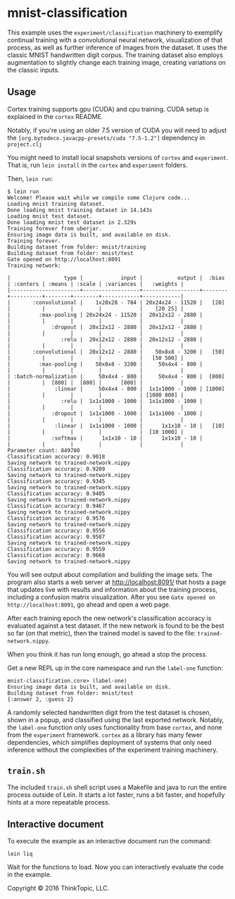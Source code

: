 # mnist-classification

This example uses the `experiment/classification` machinery to exemplify continual training with a convolutional neural network, visualization of that process, as well as further inference of images from the dataset. It uses the classic MNIST handwritten digit corpus. The training dataset also employs augmentation to slightly change each training image, creating variations on the classic inputs.

## Usage

Cortex training supports gpu (CUDA) and cpu training. CUDA setup is explained in the `cortex` README.

Notably, if you're using an older 7.5 version of CUDA you will need to adjust the `[org.bytedeco.javacpp-presets/cuda "7.5-1.2"]` dependency in `project.clj`

You might need to install local snapshots versions of `cortex` and `experiment`. That is, run `lein install` in the `cortex` and `experiment` folders.

Then, `lein run`:

```
$ lein run
Welcome! Please wait while we compile some Clojure code...
Loading mnist training dataset.
Done loading mnist training dataset in 14.143s
Loading mnist test dataset.
Done loading mnist test dataset in 2.329s
Training forever from uberjar.
Ensuring image data is built, and available on disk.
Training forever.
Building dataset from folder: mnist/training
Building dataset from folder: mnist/test
Gate opened on http://localhost:8091
Training network:

|                 type |            input |           output |  :bias | :centers | :means | :scale | :variances |   :weights |
|----------------------+------------------+------------------+--------+----------+--------+--------+------------+------------|
|       :convolutional |    1x28x28 - 784 | 20x24x24 - 11520 |   [20] |          |        |        |            |    [20 25] |
|         :max-pooling | 20x24x24 - 11520 |  20x12x12 - 2880 |        |          |        |        |            |            |
|             :dropout |  20x12x12 - 2880 |  20x12x12 - 2880 |        |          |        |        |            |            |
|                :relu |  20x12x12 - 2880 |  20x12x12 - 2880 |        |          |        |        |            |            |
|       :convolutional |  20x12x12 - 2880 |    50x8x8 - 3200 |   [50] |          |        |        |            |   [50 500] |
|         :max-pooling |    50x8x8 - 3200 |     50x4x4 - 800 |        |          |        |        |            |            |
| :batch-normalization |     50x4x4 - 800 |     50x4x4 - 800 |  [800] |          |  [800] |  [800] |      [800] |            |
|              :linear |     50x4x4 - 800 |  1x1x1000 - 1000 | [1000] |          |        |        |            | [1000 800] |
|                :relu |  1x1x1000 - 1000 |  1x1x1000 - 1000 |        |          |        |        |            |            |
|             :dropout |  1x1x1000 - 1000 |  1x1x1000 - 1000 |        |          |        |        |            |            |
|              :linear |  1x1x1000 - 1000 |      1x1x10 - 10 |   [10] |          |        |        |            |  [10 1000] |
|             :softmax |      1x1x10 - 10 |      1x1x10 - 10 |        |          |        |        |            |            |
Parameter count: 849780
Classification accuracy: 0.9018
Saving network to trained-network.nippy
Classification accuracy: 0.9209
Saving network to trained-network.nippy
Classification accuracy: 0.9345
Saving network to trained-network.nippy
Classification accuracy: 0.9405
Saving network to trained-network.nippy
Classification accuracy: 0.9467
Saving network to trained-network.nippy
Classification accuracy: 0.9576
Saving network to trained-network.nippy
Classification accuracy: 0.9556
Classification accuracy: 0.9587
Saving network to trained-network.nippy
Classification accuracy: 0.9559
Classification accuracy: 0.9668
Saving network to trained-network.nippy
```

You will see output about compilation and building the image sets. The program also starts a web server at [http://localhost:8091/](http://localhost:8091/) that hosts a page that updates live with results and information about the training process, including a confusion matrix visualization. After you see `Gate opened on http://localhost:8091`, go ahead and open a web page.

After each training epoch the new network's classification accuracy is evaluated against a test dataset. If the new network is found to be the best so far (on that metric), then the trained model is saved to the file: `trained-network.nippy`.

When you think it has run long enough, go ahead a stop the process.

Get a new REPL up in the core namespace and run the `label-one` function:

```
mnist-classification.core> (label-one)
Ensuring image data is built, and available on disk.
Building dataset from folder: mnist/test
{:answer 2, :guess 2}
```

A randomly selected handwritten digit from the test dataset is chosen, shown in a popup, and classified using the last exported network. Notably, the `label-one` function only uses functionality from base `cortex`, and none from the `experiment` framework. `cortex` as a library has many fewer dependencies, which simplifies deployment of systems that only need inference without the complexities of the experiment training machinery.

## `train.sh`

The included `train.sh` shell script uses a Makefile and java to run the entire process outside of Lein. It starts a lot faster, runs a bit faster, and hopefully hints at a more repeatable process.

## Interactive document

To execute the example as an interactive document run the command:

```
lein liq
```

Wait for the functions to load. Now you can interactively evaluate the code in the example.


Copyright © 2016 ThinkTopic, LLC.